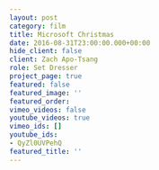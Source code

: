 ```yaml
---
layout: post
category: film
title: Microsoft Christmas
date: 2016-08-31T23:00:00.000+00:00
hide_client: false
client: Zach Apo-Tsang
role: Set Dresser
project_page: true
featured: false
featured_image: ''
featured_order: 
vimeo_videos: false
youtube_videos: true
vimeo_ids: []
youtube_ids:
- QyZl0UVPehQ
featured_title: ''
---
```

